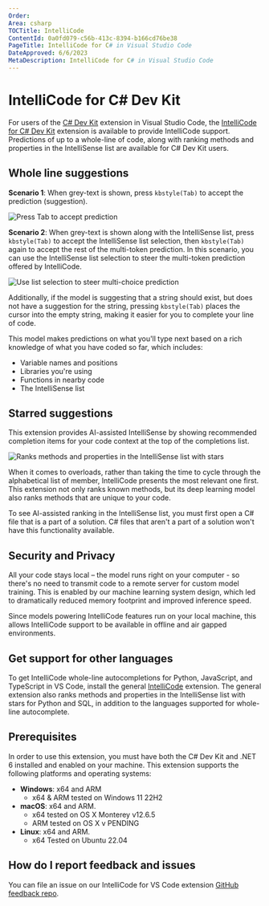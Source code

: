 ```yaml
---
Order:
Area: csharp
TOCTitle: IntelliCode
ContentId: 0a0fd079-c56b-413c-8394-b166cd76be38
PageTitle: IntelliCode for C# in Visual Studio Code
DateApproved: 6/6/2023
MetaDescription: IntelliCode for C# in Visual Studio Code
---
```


# IntelliCode for C# Dev Kit

For users of the [C# Dev Kit](https://marketplace.visualstudio.com/items?itemName=ms-dotnettools.csdevkit) extension in Visual Studio Code, the [IntelliCode for C# Dev Kit](https://marketplace.visualstudio.com/items?itemName=ms-dotnettools.vscodeintellicode-csharp) extension is available to provide IntelliCode support. Predictions of up to a whole-line of code, along with ranking methods and properties in the IntelliSense list are available for C# Dev Kit users.

## Whole line suggestions

**Scenario 1**: When grey-text is shown, press `kbstyle(Tab)` to accept the prediction (suggestion).

![Press Tab to accept prediction](images/intellicode/accept-prediction.gif)

**Scenario 2**: When grey-text is shown along with the IntelliSense list, press `kbstyle(Tab)` to accept the IntelliSense list selection, then `kbstyle(Tab)` again to accept the rest of the multi-token prediction. In this scenario, you can use the IntelliSense list selection to steer the multi-token prediction offered by IntelliCode.

![Use list selection to steer multi-choice prediction](images/intellicode/multi-token-prediction.gif)

Additionally, if the model is suggesting that a string should exist, but does not have a suggestion for the string, pressing `kbstyle(Tab)` places the cursor into the empty string, making it easier for you to complete your line of code.

This model makes predictions on what you'll type next based on a rich knowledge of what you have coded so far, which includes:

* Variable names and positions
* Libraries you're using
* Functions in nearby code
* The IntelliSense list

## Starred suggestions

This extension provides AI-assisted IntelliSense by showing recommended completion items for your code context at the top of the completions list.

![Ranks methods and properties in the IntelliSense list with stars](images/intellicode/rank-methods.png)

When it comes to overloads, rather than taking the time to cycle through the alphabetical list of member, IntelliCode presents the most relevant one first. This extension not only ranks known methods, but its deep learning model also ranks methods that are unique to your code.

To see AI-assisted ranking in the IntelliSense list, you must first open a C# file that is a part of a solution. C# files that aren't a part of a solution won't have this functionality available.

## Security and Privacy

All your code stays local – the model runs right on your computer - so there's no need to transmit code to a remote server for custom model training. This is enabled by our machine learning system design, which led to dramatically reduced memory footprint and improved inference speed.

Since models powering IntelliCode features run on your local machine, this allows IntelliCode support to be available in offline and air gapped environments.

## Get support for other languages

To get IntelliCode whole-line autocompletions for Python, JavaScript, and TypeScript in VS Code, install the general [IntelliCode](https://marketplace.visualstudio.com/items?itemName=VisualStudioExptTeam.vscodeintellicode) extension. The general extension also ranks methods and properties in the IntelliSense list with stars for Python and SQL, in addition to the languages supported for whole-line autocomplete.

## Prerequisites

In order to use this extension, you must have both the C# Dev Kit and .NET 6 installed and enabled on your machine. This extension supports the following platforms and operating systems:

* **Windows**: x64 and ARM
  * x64 & ARM tested on Windows 11 22H2
* **macOS**: x64 and ARM.
  * x64 tested on OS X Monterey v12.6.5
  * ARM tested on OS X v PENDING
* **Linux**: x64 and ARM.
  * x64 Tested on Ubuntu 22.04

## How do I report feedback and issues

You can file an issue on our IntelliCode for VS Code extension [GitHub feedback repo](https://github.com/MicrosoftDocs/intellicode/issues).
